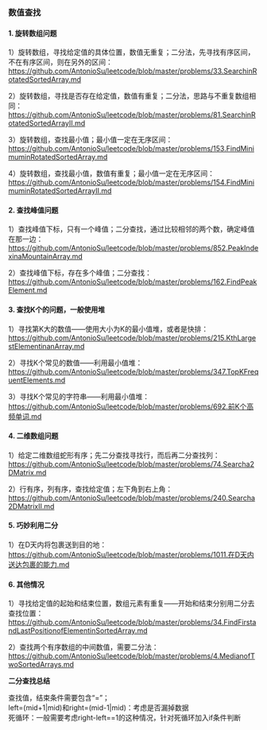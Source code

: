 ### 数值查找   

#### **1. 旋转数组问题**

1）旋转数组，寻找给定值的具体位置，数值无重复；二分法，先寻找有序区间，不在有序区间，则在另外的区间：https://github.com/AntonioSu/leetcode/blob/master/problems/33.SearchinRotatedSortedArray.md  

2）旋转数组，寻找是否存在给定值，数值有重复；二分法，思路与不重复数组相同：https://github.com/AntonioSu/leetcode/blob/master/problems/81.SearchinRotatedSortedArrayII.md  

3）旋转数组，查找最小值；最小值一定在无序区间： https://github.com/AntonioSu/leetcode/blob/master/problems/153.FindMinimuminRotatedSortedArray.md  

4）旋转数组，查找最小值，数值有重复；最小值一定在无序区间： https://github.com/AntonioSu/leetcode/blob/master/problems/154.FindMinimuminRotatedSortedArrayII.md



#### **2. 查找峰值问题**

1）查找峰值下标，只有一个峰值；二分查找，通过比较相邻的两个数，确定峰值在那一边：https://github.com/AntonioSu/leetcode/blob/master/problems/852.PeakIndexinaMountainArray.md 

2）查找峰值下标，存在多个峰值；二分查找：https://github.com/AntonioSu/leetcode/blob/master/problems/162.FindPeakElement.md



#### **3. 查找K个的问题，一般使用堆**

1）寻找第K大的数值——使用大小为K的最小值堆，或者是快排：https://github.com/AntonioSu/leetcode/blob/master/problems/215.KthLargestElementinanArray.md 

2）寻找K个常见的数值——利用最小值堆：https://github.com/AntonioSu/leetcode/blob/master/problems/347.TopKFrequentElements.md   

3）寻找K个常见的字符串——利用最小值堆：https://github.com/AntonioSu/leetcode/blob/master/problems/692.前K个高频单词.md



#### **4. 二维数组问题**

1）给定二维数组蛇形有序；先二分查找寻找行，而后再二分查找列：https://github.com/AntonioSu/leetcode/blob/master/problems/74.Searcha2DMatrix.md

2）行有序，列有序，查找给定值；左下角到右上角：https://github.com/AntonioSu/leetcode/blob/master/problems/240.Searcha2DMatrixII.md 



#### **5. 巧妙利用二分**

1）在D天内将包裹送到目的地：https://github.com/AntonioSu/leetcode/blob/master/problems/1011.在D天内送达包裹的能力.md



#### **6. 其他情况**

1）寻找给定值的起始和结束位置，数组元素有重复——开始和结束分别用二分去查找位置：https://github.com/AntonioSu/leetcode/blob/master/problems/34.FindFirstandLastPositionofElementinSortedArray.md

2）查找两个有序数组的中间数值，需要二分法：https://github.com/AntonioSu/leetcode/blob/master/problems/4.MedianofTwoSortedArrays.md 







**二分查找总结**

查找值，结束条件需要包含“=”；  
left=(mid+1|mid)和right=(mid-1|mid)：考虑是否漏掉数据   
死循环：一般需要考虑right-left==1的这种情况，针对死循环加入if条件判断